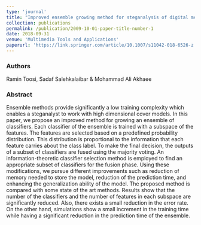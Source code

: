 ```yaml
---
type: 'journal'
title: "Improved ensemble growing method for steganalysis of digital media"
collection: publications
permalink: /publication/2009-10-01-paper-title-number-1
date: 2018-09-31
venue: 'Multimedia Tools and Applications'
paperurl: 'https://link.springer.com/article/10.1007/s11042-018-6526-z'
---
```


<h3> Authors </h3>
Ramin Toosi, Sadaf Salehkalaibar & Mohammad Ali Akhaee

<h3> Abstract </h3>
Ensemble methods provide significantly a low training complexity which enables a steganalyst to work with high dimensional cover models. In this paper, we propose an improved method for growing an ensemble of classifiers. Each classifier of the ensemble is trained with a subspace of the features. The features are selected based on a predefined probability distribution. This distribution is proportional to the information that each feature carries about the class label. To make the final decision, the outputs of a subset of classifiers are fused using the majority voting. An information-theoretic classifier selection method is employed to find an appropriate subset of classifiers for the fusion phase. Using these modifications, we pursue different improvements such as reduction of memory needed to store the model, reduction of the prediction time, and enhancing the generalization ability of the model. The proposed method is compared with some state of the art methods. Results show that the number of the classifiers and the number of features in each subspace are significantly reduced. Also, there exists a small reduction in the error rate. On the other hand, simulations show a small increment in the training time while having a significant reduction in the prediction time of the ensemble.
